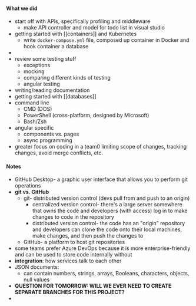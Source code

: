 #### What we did
- start off with APIs, specifically profiling and middleware
	- make API controller and model for todo list in visual studio
- getting started with [[containers]] and Kubernetes
	- write `docker-compose.yml` file, composed up container in Docker and hook container a database
- 
- review some testing stuff
	- exceptions
	- mocking
	- comparing different kinds of testing
	- angular testing
- writing/reading documentation
- getting started with [[databases]] 
- command line
	- CMD (DOS)
	- PowerShell (cross-platform, designed by Microsoft)
	- Bash/Zsh
- angular specific
	- components vs. pages
	- async programming
- greater focus on coding in a team0 limiting scope of changes, tracking changes, avoid merge conflicts, etc.

#### Notes
- GitHub Desktop- a graphic user interface that allows you to perform git operations
- **git vs. GitHub** 
	- git- distributed version control (devs pull from and push to an origin)
		- centralized version control- there's a large server somewhere that owns the code and developers (with access) log in to make changes to code in the repository
		- distributed version control- the code has an "origin" repository and developers can clone the code onto their local machines, make changes, and then push the changes to
	- GitHub- a platform to host git repositories
- some teams prefer Azure DevOps because it is more enterprise-friendly and can be used to store code internally without
- **integration**: how services talk to each other
- JSON documents:
	- can contain numbers, strings, arrays, Booleans, characters, objects, null values
- **QUESTION FOR TOMORROW: WILL WE EVER NEED TO CREATE SEPARATE BRANCHES FOR THIS PROJECT?**
- 